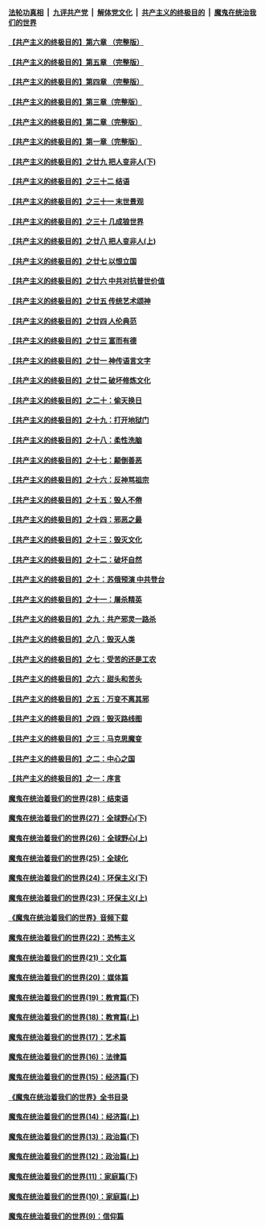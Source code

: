 

####  [法轮功真相](../../../../basic/blob/master/README.md?t=04031130) &nbsp;|&nbsp; [九评共产党](../../../../9ping.md/blob/master/README.md?t=04031130) &nbsp;|&nbsp; [解体党文化](../../../../jtdwh.md/blob/master/README.md?t=04031130)  &nbsp;|&nbsp; [共产主义的终极目的](../../../../gczydzjmd.md/blob/master/README.md?t=04031130) &nbsp;|&nbsp; [魔鬼在统治我们的世界](../../../../mgztzwmdsj.md/blob/master/README.md?t=04031130) 

#### [【共产主义的终极目的】第六章 （完整版）](../pages/nsc422/n11428913.md?t=04031130) 

#### [【共产主义的终极目的】第五章 （完整版）](../pages/nsc422/n11428912.md?t=04031130) 

#### [【共产主义的终极目的】第四章 （完整版）](../pages/nsc422/n11428907.md?t=04031130) 

#### [【共产主义的终极目的】第三章（完整版）](../pages/nsc422/n11428848.md?t=04031130) 

#### [【共产主义的终极目的】第二章（完整版）](../pages/nsc422/n11428831.md?t=04031130) 

#### [【共产主义的终极目的】第一章（完整版）](../pages/nsc422/n11417651.md?t=04031130) 

#### [【共产主义的终极目的】之廿九 把人变非人(下)](../pages/nsc422/n11344140.md?t=04031130) 

#### [【共产主义的终极目的】之三十二 结语](../pages/nsc422/n11360535.md?t=04031130) 

#### [【共产主义的终极目的】之三十一 末世景观](../pages/nsc422/n11351129.md?t=04031130) 

#### [【共产主义的终极目的】之三十 几成狼世界](../pages/nsc422/n11348280.md?t=04031130) 

#### [【共产主义的终极目的】之廿八 把人变非人(上)](../pages/nsc422/n11340492.md?t=04031130) 

#### [【共产主义的终极目的】之廿七 以恨立国](../pages/nsc422/n11336944.md?t=04031130) 

#### [【共产主义的终极目的】之廿六 中共对抗普世价值](../pages/nsc422/n11324785.md?t=04031130) 

#### [【共产主义的终极目的】之廿五 传统艺术颂神](../pages/nsc422/n11296396.md?t=04031130) 

#### [【共产主义的终极目的】之廿四 人伦典范](../pages/nsc422/n11296397.md?t=04031130) 

#### [【共产主义的终极目的】之廿三 富而有德](../pages/nsc422/n11283598.md?t=04031130) 

#### [【共产主义的终极目的】之廿一 神传语言文字](../pages/nsc422/n11263265.md?t=04031130) 

#### [【共产主义的终极目的】之廿二 破坏修炼文化](../pages/nsc422/n11245728.md?t=04031130) 

#### [【共产主义的终极目的】之二十：偷天换日](../pages/nsc422/n11238846.md?t=04031130) 

#### [【共产主义的终极目的】之十九：打开地狱门](../pages/nsc422/n11206376.md?t=04031130) 

#### [【共产主义的终极目的】之十八：柔性洗脑](../pages/nsc422/n11199994.md?t=04031130) 

#### [【共产主义的终极目的】之十七：颠倒善恶](../pages/nsc422/n11179782.md?t=04031130) 

#### [【共产主义的终极目的】之十六：反神骂祖宗](../pages/nsc422/n11166798.md?t=04031130) 

#### [【共产主义的终极目的】之十五：毁人不倦](../pages/nsc422/n11166792.md?t=04031130) 

#### [【共产主义的终极目的】之十四：邪恶之最](../pages/nsc422/n11150249.md?t=04031130) 

#### [【共产主义的终极目的】之十三：毁灭文化](../pages/nsc422/n11135227.md?t=04031130) 

#### [【共产主义的终极目的】之十二：破坏自然](../pages/nsc422/n11135214.md?t=04031130) 

#### [【共产主义的终极目的】之十：苏俄预演 中共登台](../pages/nsc422/n11118424.md?t=04031130) 

#### [【共产主义的终极目的】之十一：屠杀精英](../pages/nsc422/n11118442.md?t=04031130) 

#### [【共产主义的终极目的】之九：共产邪灵一路杀](../pages/nsc422/n11114139.md?t=04031130) 

#### [【共产主义的终极目的】之八：毁灭人类](../pages/nsc422/n11108503.md?t=04031130) 

#### [【共产主义的终极目的】之七：受苦的还是工农](../pages/nsc422/n11101809.md?t=04031130) 

#### [【共产主义的终极目的】之六：甜头和苦头](../pages/nsc422/n11096971.md?t=04031130) 

#### [【共产主义的终极目的】之五：万变不离其邪](../pages/nsc422/n11091285.md?t=04031130) 

#### [【共产主义的终极目的】之四：毁灭路线图](../pages/nsc422/n11086284.md?t=04031130) 

#### [【共产主义的终极目的】之三：马克思魔变](../pages/nsc422/n11061941.md?t=04031130) 

#### [【共产主义的终极目的】之二：中心之国](../pages/nsc422/n11047728.md?t=04031130) 

#### [【共产主义的终极目的】之一：序言](../pages/nsc422/n11086077.md?t=04031130) 

#### [魔鬼在统治着我们的世界(28)：结束语](../pages/nsc422/n10936246.md?t=04031130) 

#### [魔鬼在统治着我们的世界(27)：全球野心(下)](../pages/nsc422/n10928319.md?t=04031130) 

#### [魔鬼在统治着我们的世界(26)：全球野心(上)](../pages/nsc422/n10900318.md?t=04031130) 

#### [魔鬼在统治着我们的世界(25)：全球化](../pages/nsc422/n10788205.md?t=04031130) 

#### [魔鬼在统治着我们的世界(24)：环保主义(下)](../pages/nsc422/n10695307.md?t=04031130) 

#### [魔鬼在统治着我们的世界(23)：环保主义(上)](../pages/nsc422/n10688613.md?t=04031130) 

#### [《魔鬼在统治着我们的世界》音频下载](../pages/nsc422/n10635553.md?t=04031130) 

#### [魔鬼在统治着我们的世界(22)：恐怖主义](../pages/nsc422/n10614727.md?t=04031130) 

#### [魔鬼在统治着我们的世界(21)：文化篇](../pages/nsc422/n10597706.md?t=04031130) 

#### [魔鬼在统治着我们的世界(20)：媒体篇](../pages/nsc422/n10586579.md?t=04031130) 

#### [魔鬼在统治着我们的世界(19)：教育篇(下)](../pages/nsc422/n10564808.md?t=04031130) 

#### [魔鬼在统治着我们的世界(18)：教育篇(上)](../pages/nsc422/n10526970.md?t=04031130) 

#### [魔鬼在统治着我们的世界(17)：艺术篇](../pages/nsc422/n10499093.md?t=04031130) 

#### [魔鬼在统治着我们的世界(16)：法律篇](../pages/nsc422/n10485969.md?t=04031130) 

#### [魔鬼在统治着我们的世界(15)：经济篇(下)](../pages/nsc422/n10469975.md?t=04031130) 

#### [《魔鬼在统治着我们的世界》全书目录](../pages/nsc422/n10464261.md?t=04031130) 

#### [魔鬼在统治着我们的世界(14)：经济篇(上)](../pages/nsc422/n10457370.md?t=04031130) 

#### [魔鬼在统治着我们的世界(13)：政治篇(下)](../pages/nsc422/n10448270.md?t=04031130) 

#### [魔鬼在统治着我们的世界(12)：政治篇(上)](../pages/nsc422/n10444576.md?t=04031130) 

#### [魔鬼在统治着我们的世界(11)：家庭篇(下)](../pages/nsc422/n10440961.md?t=04031130) 

#### [魔鬼在统治着我们的世界(10)：家庭篇(上)](../pages/nsc422/n10435448.md?t=04031130) 

#### [魔鬼在统治着我们的世界(9)：信仰篇](../pages/nsc422/n10432159.md?t=04031130) 

